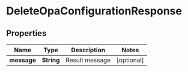 

# DeleteOpaConfigurationResponse


## Properties

| Name | Type | Description | Notes |
|------------ | ------------- | ------------- | -------------|
|**message** | **String** | Result message |  [optional] |



